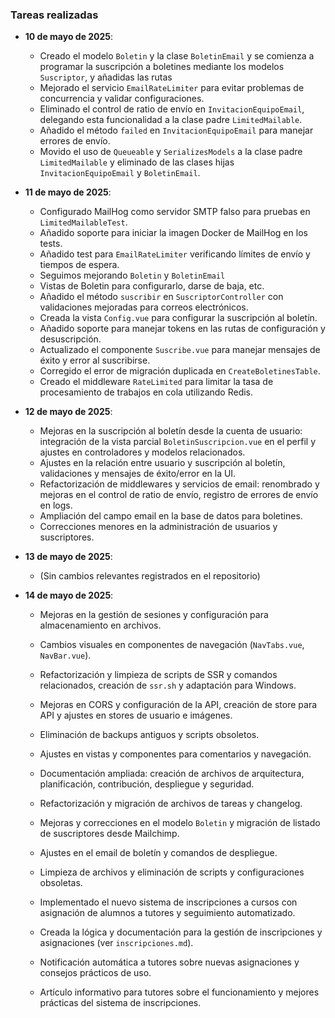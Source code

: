 ### Tareas realizadas

- **10 de mayo de 2025**:
  - Creado el modelo `Boletin` y la clase `BoletinEmail` y se comienza a programar la suscripción a boletines mediante los modelos `Suscriptor`, y añadidas las rutas
  - Mejorado el servicio `EmailRateLimiter` para evitar problemas de concurrencia y validar configuraciones.
  - Eliminado el control de ratio de envío en `InvitacionEquipoEmail`, delegando esta funcionalidad a la clase padre `LimitedMailable`.
  - Añadido el método `failed` en `InvitacionEquipoEmail` para manejar errores de envío.
  - Movido el uso de `Queueable` y `SerializesModels` a la clase padre `LimitedMailable` y eliminado de las clases hijas `InvitacionEquipoEmail` y `BoletinEmail`.

- **11 de mayo de 2025**:
  - Configurado MailHog como servidor SMTP falso para pruebas en `LimitedMailableTest`.
  - Añadido soporte para iniciar la imagen Docker de MailHog en los tests.
  - Añadido test para `EmailRateLimiter` verificando límites de envío y tiempos de espera.
  - Seguimos mejorando `Boletin` y `BoletinEmail`
  - Vistas de Boletin para configurarlo, darse de baja, etc.
  - Añadido el método `suscribir` en `SuscriptorController` con validaciones mejoradas para correos electrónicos.
  - Creada la vista `Config.vue` para configurar la suscripción al boletín.
  - Añadido soporte para manejar tokens en las rutas de configuración y desuscripción.
  - Actualizado el componente `Suscribe.vue` para manejar mensajes de éxito y error al suscribirse.
  - Corregido el error de migración duplicada en `CreateBoletinesTable`.
  - Creado el middleware `RateLimited` para limitar la tasa de procesamiento de trabajos en cola utilizando Redis.

- **12 de mayo de 2025**:
  - Mejoras en la suscripción al boletín desde la cuenta de usuario: integración de la vista parcial `BoletinSuscripcion.vue` en el perfil y ajustes en controladores y modelos relacionados.
  - Ajustes en la relación entre usuario y suscripción al boletín, validaciones y mensajes de éxito/error en la UI.
  - Refactorización de middlewares y servicios de email: renombrado y mejoras en el control de ratio de envío, registro de errores de envío en logs.
  - Ampliación del campo email en la base de datos para boletines.
  - Correcciones menores en la administración de usuarios y suscriptores.

- **13 de mayo de 2025**:
  - (Sin cambios relevantes registrados en el repositorio)

- **14 de mayo de 2025**:
  - Mejoras en la gestión de sesiones y configuración para almacenamiento en archivos.
  - Cambios visuales en componentes de navegación (`NavTabs.vue`, `NavBar.vue`).
  - Refactorización y limpieza de scripts de SSR y comandos relacionados, creación de `ssr.sh` y adaptación para Windows.
  - Mejoras en CORS y configuración de la API, creación de store para API y ajustes en stores de usuario e imágenes.
  - Eliminación de backups antiguos y scripts obsoletos.
  - Ajustes en vistas y componentes para comentarios y navegación.

  - Documentación ampliada: creación de archivos de arquitectura, planificación, contribución, despliegue y seguridad.
  - Refactorización y migración de archivos de tareas y changelog.
  - Mejoras y correcciones en el modelo `Boletin` y migración de listado de suscriptores desde Mailchimp.
  - Ajustes en el email de boletín y comandos de despliegue.
  - Limpieza de archivos y eliminación de scripts y configuraciones obsoletas.
  - Implementado el nuevo sistema de inscripciones a cursos con asignación de alumnos a tutores y seguimiento automatizado.
  - Creada la lógica y documentación para la gestión de inscripciones y asignaciones (ver `inscripciones.md`).
  - Notificación automática a tutores sobre nuevas asignaciones y consejos prácticos de uso.
  - Artículo informativo para tutores sobre el funcionamiento y mejores prácticas del sistema de inscripciones.


